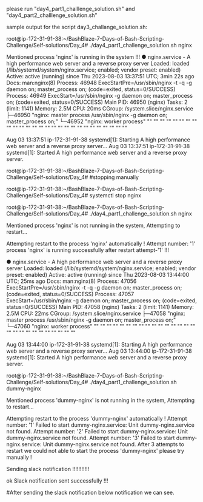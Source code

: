 please run "day4_part1_challlenge_solution.sh" and "day4_part2_challlenge_solution.sh"

sample output for the script day3_challange_solution.sh:

root@ip-172-31-91-38:~/BashBlaze-7-Days-of-Bash-Scripting-Challenge/Self-solutions/Day_4# ./day4_part1_challenge_solution.sh nginx

Mentioned process 'nginx' is running in the system !!!
● nginx.service - A high performance web server and a reverse proxy server
     Loaded: loaded (/lib/systemd/system/nginx.service; enabled; vendor preset: enabled)
     Active: active (running) since Thu 2023-08-03 13:37:51 UTC; 3min 22s ago
       Docs: man:nginx(8)
    Process: 46948 ExecStartPre=/usr/sbin/nginx -t -q -g daemon on; master_process on; (code=exited, status=0/SUCCESS)
    Process: 46949 ExecStart=/usr/sbin/nginx -g daemon on; master_process on; (code=exited, status=0/SUCCESS)
   Main PID: 46950 (nginx)
      Tasks: 2 (limit: 1141)
     Memory: 2.5M
        CPU: 20ms
     CGroup: /system.slice/nginx.service
             ├─46950 "nginx: master process /usr/sbin/nginx -g daemon on; master_process on;"
             └─46952 "nginx: worker process" "" "" "" "" "" "" "" "" "" "" "" "" "" "" "" "" "" "" "" "" "" "" "" "" "" "" ""

Aug 03 13:37:51 ip-172-31-91-38 systemd[1]: Starting A high performance web server and a reverse proxy server...
Aug 03 13:37:51 ip-172-31-91-38 systemd[1]: Started A high performance web server and a reverse proxy server.



root@ip-172-31-91-38:~/BashBlaze-7-Days-of-Bash-Scripting-Challenge/Self-solutions/Day_4# #stopping manually


root@ip-172-31-91-38:~/BashBlaze-7-Days-of-Bash-Scripting-Challenge/Self-solutions/Day_4# systemctl stop nginx

root@ip-172-31-91-38:~/BashBlaze-7-Days-of-Bash-Scripting-Challenge/Self-solutions/Day_4# ./day4_part1_challenge_solution.sh nginx

Mentioned process 'nginx' is not running in the system, Attempting to restart...

Attempting restart to the process 'nginx' automatically !
Attempt number: '1'
process 'nginx' is running successfully after restart attempt-'1' !!!

● nginx.service - A high performance web server and a reverse proxy server
     Loaded: loaded (/lib/systemd/system/nginx.service; enabled; vendor preset: enabled)
     Active: active (running) since Thu 2023-08-03 13:44:00 UTC; 25ms ago
       Docs: man:nginx(8)
    Process: 47056 ExecStartPre=/usr/sbin/nginx -t -q -g daemon on; master_process on; (code=exited, status=0/SUCCESS)
    Process: 47057 ExecStart=/usr/sbin/nginx -g daemon on; master_process on; (code=exited, status=0/SUCCESS)
   Main PID: 47058 (nginx)
      Tasks: 2 (limit: 1141)
     Memory: 2.5M
        CPU: 22ms
     CGroup: /system.slice/nginx.service
             ├─47058 "nginx: master process /usr/sbin/nginx -g daemon on; master_process on;"
             └─47060 "nginx: worker process" "" "" "" "" "" "" "" "" "" "" "" "" "" "" "" "" "" "" "" "" "" "" "" "" "" "" ""

Aug 03 13:44:00 ip-172-31-91-38 systemd[1]: Starting A high performance web server and a reverse proxy server...
Aug 03 13:44:00 ip-172-31-91-38 systemd[1]: Started A high performance web server and a reverse proxy server.



root@ip-172-31-91-38:~/BashBlaze-7-Days-of-Bash-Scripting-Challenge/Self-solutions/Day_4# ./day4_part1_challenge_solution.sh dummy-nginx

Mentioned process 'dummy-nginx' is not running in the system, Attempting to restart...

Attempting restart to the process 'dummy-nginx' automatically !
Attempt number: '1'
Failed to start dummy-nginx.service: Unit dummy-nginx.service not found.
Attempt number: '2'
Failed to start dummy-nginx.service: Unit dummy-nginx.service not found.
Attempt number: '3'
Failed to start dummy-nginx.service: Unit dummy-nginx.service not found.
After 3 attempts to restart we could not able to start the process 'dummy-nginx' please try manually !

Sending slack notification !!!!!!!!!!!

ok
Slack notification sent successfully !!!

#After sending the slack notification below notification we can see.


